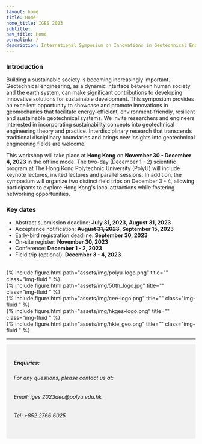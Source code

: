```yaml
---
layout: home
title: Home
home_title: IGES 2023
subtitle:
nav_title: Home
permalink: /
description: International Symposium on Innovations in Geotechnical Engineering towards Sustainability
---
```


<!-- <h5 style="text-align:center;"><a href="https://neurips.cc/Register2">[click here for registration]</a></h5>
<h5 style="text-align:center;"><a href="https://forms.gle/Zk9owxUBPf54DRnYA">[click here to submit your questions to our panelists]</a></h5> -->

### Introduction

Building a sustainable society is becoming increasingly important. Geotechnical engineering, as a dynamic interface between human society and the earth system, can make significant contributions to developing innovative solutions for sustainable development. This symposium provides an excellent opportunity to showcase and promote innovations in geomechanics that facilitate energy-efficient, environment-friendly, resilient and sustainable geotechnical systems. We invite researchers and engineers interested in incorporating sustainability concepts into geotechnical engineering theory and practice. Interdisciplinary research that transcends traditional disciplinary boundaries and brings new insights into geotechnical engineering fields are welcome.

This workshop will take place at **Hong Kong** on **November 30 - December 4, 2023** in the offline mode. The two-day (December 1 - 2) scientific program at The Hong Kong Polytechnic University (PolyU) will include keynote lectures, invited lectures and parallel sessions. In addition, the symposium will organize two distinct field trips on December 3 - 4, allowing participants to explore Hong Kong's local attractions while fostering networking opportunities. 



### Key dates
* Abstract submission deadline: **~~July 31, 2023~~**, **August 31, 2023**  <br>
* Acceptance notification:   **~~August 31, 2023~~**, **September 15, 2023**   <br>
* Early-bird registration deadline: **September 30, 2023** <br>
* On-site register: **November 30, 2023** <br>
* Conference: **December 1 -  2, 2023** <br>
* Field trip (optional): **December 3 - 4, 2023** <br>
  
<br>

<div class="row justify-content-sm-left">
    <div class="col-sm-3 align-self-center">
        {% include figure.html path="assets/img/polyu-logo.png" title="" class="img-fluid " %}
    </div>
    <div class="col-sm-3">
        {% include figure.html path="assets/img/50th_logo.jpg" title="" class="img-fluid " %}
    </div>
</div>


<div class="row justify-content-sm-left">
    <div class="col-sm-3 align-self-center">
        {% include figure.html path="assets/img/cee-logo.png" title="" class="img-fluid " %}
    </div>
    <div class="col-sm-3 align-self-center">
        {% include figure.html path="assets/img/hkges-logo.png" title="" class="img-fluid " %}
    </div>
        <div class="col-sm-3 align-self-center">
        {% include figure.html path="assets/img/hkie_geo.png" title="" class="img-fluid " %}
    </div>
</div>




----
<div style="background-color:rgba(0, 0, 0, 0.0470588);padding:40px 0; vertical-align: ; padding:20px 20px;">
<h5>Enquiries:</h5>
<h6>For any questions, please contact us at: </h6>
<h6>Email: iges.2023dec@polyu.edu.hk</h6>
<h6>Tel: +852 2766 6025</h6>
</div>



